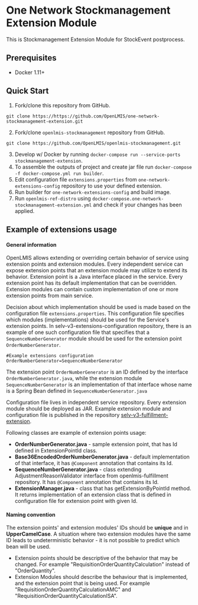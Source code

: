 # One Network Stockmanagement Extension Module
This is Stockmanagement Extension Module for StockEvent postprocess.

## Prerequisites
* Docker 1.11+

## Quick Start
1. Fork/clone this repository from GitHub.

 ```shell
 git clone https://https://github.com/OpenLMIS/one-network-stockmanagement-extension.git
 ```
 2. Fork/clone `openlmis-stockmanagement` repository from GitHub.

 ```shell
 git clone https://github.com/OpenLMIS/openlmis-stockmanagement.git
 ```
3. Develop w/ Docker by running `docker-compose run --service-ports stockmanagement-extension`.
4. To assemble the outputs of project and create jar file run `docker-compose -f docker-compose.yml run builder`.
5. Edit configuration file `extensions.properties` from `one-network-extensions-config` repository to use your defined extension.
6. Run builder for `one-network-extensions-config` and build image.
7. Run `openlmis-ref-distro` using `docker-compose.one-network-stockmanagement-extension.yml` and check if your changes has been applied.

## <a name="extensions"></a> Example of extensions usage

#### General information
OpenLMIS allows extending or overriding certain behavior of service using extension points and extension modules.
Every independent service can expose extension points that an extension module may utilize to extend its behavior.
Extension point is a Java interface placed in the service. Every extension point has its default implementation that
can be overridden. Extension modules can contain custom implementation of one or more extension points from main service.

Decision about which implementation should be used is made based on the configuration file `extensions.properties`.
This configuration file specifies which modules (implementations) should be used for the Service's extension points.
In selv-v3-extensions-configuration repository, there is an example of one such configuration file that specifies that
a `SequenceNumberGenerator` module should be used for the extension point `OrderNumberGenerator`.

```
#Example extensions configuration
OrderNumberGenerator=SequenceNumberGenerator
```

The extension point `OrderNumberGenerator` is an ID defined by the interface `OrderNumberGenerator.java`,
while the extension module `SequenceNumberGenerator` is an implementation of that interface whose name is a Spring Bean
defined in `SequenceNumberGenerator.java`

Configuration file lives in independent service repository. Every extension module should be deployed as JAR.
Example extension module and configuration file is published in the repository [selv-v3-fulfillment-extension](https://github.com/villagereach/selv-v3-fulfillment-extension).

Following classes are example of extension points usage:

- **OrderNumberGenerator.java** - sample extension point, that has Id defined in ExtensionPointId class.
- **Base36EncodedOrderNumberGenerator.java** - default implementation of that interface, it has `@Component` annotation that contains its Id.
- **SequenceNumberGenerator.java** -  class extending AdjustmentReasonValidator interface from openlmis-fulfillment repository. It has `@Component` annotation that contains its Id.
- **ExtensionManager.java** - class that has getExtensionByPointId method. It returns implementation of an extension class that is defined in
    configuration file for extension point with given Id.

#### Naming convention
The extension points' and extension modules' IDs should be **unique** and in **UpperCamelCase**.
A situation where two extension modules have the same ID leads to undeterministic behavior - it is not possible to predict which bean will be used.

* Extension points should be descriptive of the behavior that may be changed.  For example "RequisitionOrderQuantityCalculation" instead of "OrderQuantity".
* Extension Modules should describe the behaviour that is implemented, and the extension point that is being used.  For example "RequisitionOrderQuantityCalculationAMC" and "RequisitionOrderQuantityCalculationISA".